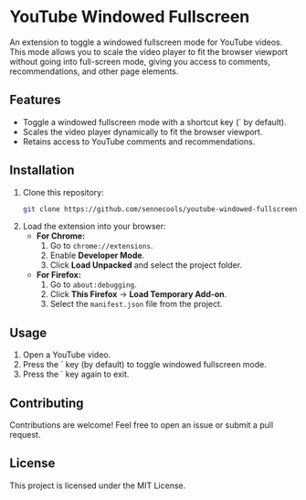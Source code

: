 # YouTube Windowed Fullscreen

An extension to toggle a windowed fullscreen mode for YouTube videos. This mode allows you to scale the video player to fit the browser viewport without going into full-screen mode, giving you access to comments, recommendations, and other page elements.

## Features

-   Toggle a windowed fullscreen mode with a shortcut key (` by default).
-   Scales the video player dynamically to fit the browser viewport.
-   Retains access to YouTube comments and recommendations.

## Installation

1. Clone this repository:
    ```bash
    git clone https://github.com/sennecools/youtube-windowed-fullscreen.git
    ```
2. Load the extension into your browser:
    - **For Chrome:**
        1. Go to `chrome://extensions`.
        2. Enable **Developer Mode**.
        3. Click **Load Unpacked** and select the project folder.
    - **For Firefox:**
        1. Go to `about:debugging`.
        2. Click **This Firefox** → **Load Temporary Add-on**.
        3. Select the `manifest.json` file from the project.

## Usage

1. Open a YouTube video.
2. Press the ` key (by default) to toggle windowed fullscreen mode.
3. Press the ` key again to exit.

## Contributing

Contributions are welcome! Feel free to open an issue or submit a pull request.

## License

This project is licensed under the MIT License.
